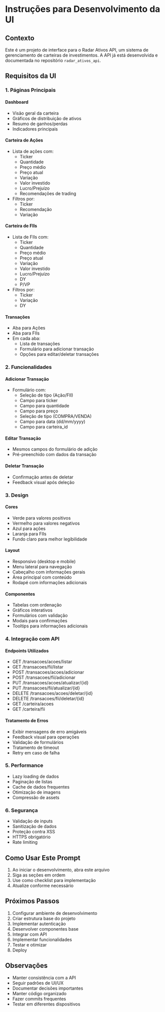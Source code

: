 # Instruções para Desenvolvimento da UI

## Contexto
Este é um projeto de interface para o Radar Ativos API, um sistema de gerenciamento de carteiras de investimentos. A API já está desenvolvida e documentada no repositório `radar_ativos_api`.

## Requisitos da UI

### 1. Páginas Principais

#### Dashboard
- Visão geral da carteira
- Gráficos de distribuição de ativos
- Resumo de ganhos/perdas
- Indicadores principais

#### Carteira de Ações
- Lista de ações com:
  - Ticker
  - Quantidade
  - Preço médio
  - Preço atual
  - Variação
  - Valor investido
  - Lucro/Prejuízo
  - Recomendações de trading
- Filtros por:
  - Ticker
  - Recomendação
  - Variação

#### Carteira de FIIs
- Lista de FIIs com:
  - Ticker
  - Quantidade
  - Preço médio
  - Preço atual
  - Variação
  - Valor investido
  - Lucro/Prejuízo
  - DY
  - P/VP
- Filtros por:
  - Ticker
  - Variação
  - DY

#### Transações
- Aba para Ações
- Aba para FIIs
- Em cada aba:
  - Lista de transações
  - Formulário para adicionar transação
  - Opções para editar/deletar transações

### 2. Funcionalidades

#### Adicionar Transação
- Formulário com:
  - Seleção de tipo (Ação/FII)
  - Campo para ticker
  - Campo para quantidade
  - Campo para preço
  - Seleção de tipo (COMPRA/VENDA)
  - Campo para data (dd/mm/yyyy)
  - Campo para carteira_id

#### Editar Transação
- Mesmos campos do formulário de adição
- Pré-preenchido com dados da transação

#### Deletar Transação
- Confirmação antes de deletar
- Feedback visual após deleção

### 3. Design

#### Cores
- Verde para valores positivos
- Vermelho para valores negativos
- Azul para ações
- Laranja para FIIs
- Fundo claro para melhor legibilidade

#### Layout
- Responsivo (desktop e mobile)
- Menu lateral para navegação
- Cabeçalho com informações gerais
- Área principal com conteúdo
- Rodapé com informações adicionais

#### Componentes
- Tabelas com ordenação
- Gráficos interativos
- Formulários com validação
- Modais para confirmações
- Tooltips para informações adicionais

### 4. Integração com API

#### Endpoints Utilizados
- GET /transacoes/acoes/listar
- GET /transacoes/fii/listar
- POST /transacoes/acoes/adicionar
- POST /transacoes/fii/adicionar
- PUT /transacoes/acoes/atualizar/{id}
- PUT /transacoes/fii/atualizar/{id}
- DELETE /transacoes/acoes/deletar/{id}
- DELETE /transacoes/fii/deletar/{id}
- GET /carteira/acoes
- GET /carteira/fii

#### Tratamento de Erros
- Exibir mensagens de erro amigáveis
- Feedback visual para operações
- Validação de formulários
- Tratamento de timeout
- Retry em caso de falha

### 5. Performance

- Lazy loading de dados
- Paginação de listas
- Cache de dados frequentes
- Otimização de imagens
- Compressão de assets

### 6. Segurança

- Validação de inputs
- Sanitização de dados
- Proteção contra XSS
- HTTPS obrigatório
- Rate limiting

## Como Usar Este Prompt

1. Ao iniciar o desenvolvimento, abra este arquivo
2. Siga as seções em ordem
3. Use como checklist para implementação
4. Atualize conforme necessário

## Próximos Passos

1. Configurar ambiente de desenvolvimento
2. Criar estrutura base do projeto
3. Implementar autenticação
4. Desenvolver componentes base
5. Integrar com API
6. Implementar funcionalidades
7. Testar e otimizar
8. Deploy

## Observações

- Manter consistência com a API
- Seguir padrões de UI/UX
- Documentar decisões importantes
- Manter código organizado
- Fazer commits frequentes
- Testar em diferentes dispositivos 